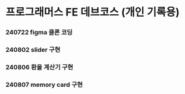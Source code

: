 # 프로그래머스 FE 데브코스 (개인 기록용)

### 240722 figma 클론 코딩

### 240802 slider 구현

### 240806 환율 계산기 구현

### 240807 memory card 구현
